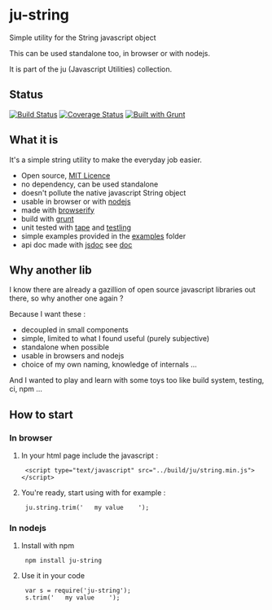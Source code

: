 # ju-string

Simple utility for the String javascript object

This can be used standalone too, in browser or with nodejs.

It is part of the ju (Javascript Utilities) collection.

## Status

[![Build Status](https://travis-ci.org/sylvaincombes/ju-string.svg)](https://travis-ci.org/sylvaincombes/ju-string) [![Coverage Status](https://img.shields.io/coveralls/sylvaincombes/ju-string.svg)](https://coveralls.io/r/sylvaincombes/ju-string) [![Built with Grunt](https://cdn.gruntjs.com/builtwith.png)](http://gruntjs.com/)

## What it is

It's a simple string utility to make the everyday job easier.

- Open source, [MIT Licence](LICENSE)
- no dependency, can be used standalone
- doesn't pollute the native javascript String object
- usable in browser or with [nodejs](http://nodejs.org/)
- made with [browserify](http://browserify.org/)
- build with [grunt](http://gruntjs.com/)
- unit tested with [tape](https://github.com/substack/tape) and [testling](https://ci.testling.com/)
- simple examples provided in the [examples](examples) folder
- api doc made with [jsdoc](http://usejsdoc.org/) see [doc](doc/index.html)

## Why another lib

I know there are already a gazillion of open source javascript libraries out there, so why another one again ?

Because I want these :
 
- decoupled in small components
- simple, limited to what I found useful (purely subjective)
- standalone when possible
- usable in browsers and nodejs
- choice of my own naming, knowledge of internals ...

And I wanted to play and learn with some toys too like build system, testing, ci, npm ...


## How to start

### In browser

1. In your html page include the javascript :
    
    	<script type="text/javascript" src="../build/ju/string.min.js"></script>
    
    
2. You're ready, start using with for example :
	
    	ju.string.trim('   my value    ');
    	
    	
### In nodejs

1. Install with npm
		
		npm install ju-string

2. Use it in your code

		var s = require('ju-string');
		s.trim('   my value    ');


